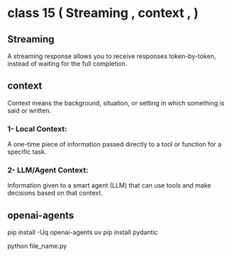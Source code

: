 # class 15 ( Streaming , context , )
## Streaming
A streaming response allows you to receive responses token-by-token, instead of waiting for the full completion.

## context
Context means the background, situation, or setting in which something is said or written.

### 1- Local Context:
A one-time piece of information passed directly to a tool or function for a specific task.

### 2- LLM/Agent Context:
Information given to a smart agent (LLM) that can use tools and make decisions based on that context.


## openai-agents
pip install -Uq openai-agents
uv pip install pydantic

python file_name.py